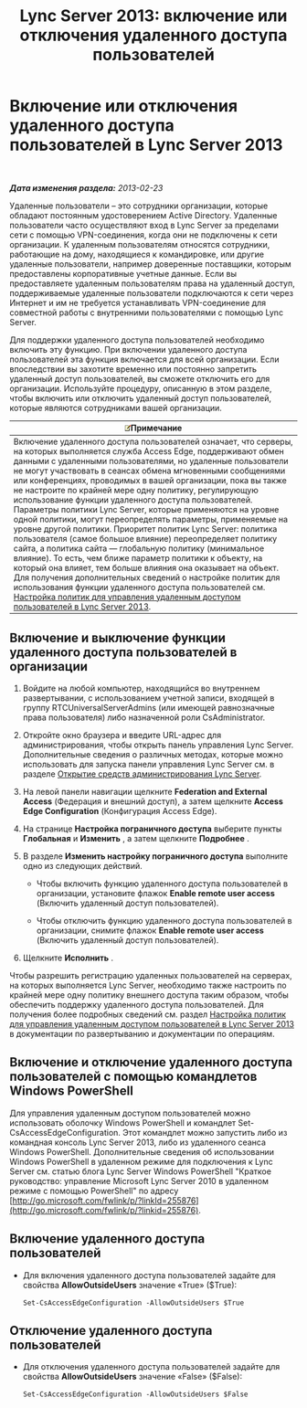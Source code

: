 ﻿---
title: 'Lync Server 2013: включение или отключения удаленного доступа пользователей'
TOCTitle: Включение или отключения удаленного доступа пользователей
ms:assetid: cd9d3ddc-4839-457a-86d9-b15413e74002
ms:mtpsurl: https://technet.microsoft.com/ru-ru/library/Gg182586(v=OCS.15)
ms:contentKeyID: 49311178
ms.date: 05/19/2016
mtps_version: v=OCS.15
ms.translationtype: HT
---

# Включение или отключения удаленного доступа пользователей в Lync Server 2013

 

_**Дата изменения раздела:** 2013-02-23_

Удаленные пользователи – это сотрудники организации, которые обладают постоянным удостоверением Active Directory. Удаленные пользователи часто осуществляют вход в Lync Server за пределами сети с помощью VPN-соединения, когда они не подключены к сети организации. К удаленным пользователям относятся сотрудники, работающие на дому, находящиеся к командировке, или другие удаленные пользователи, например доверенные поставщики, которым предоставлены корпоративные учетные данные. Если вы предоставляете удаленным пользователям права на удаленный доступ, поддерживаемые удаленные пользователи подключаются к сети через Интернет и им не требуется устанавливать VPN-соединение для совместной работы с внутренними пользователями с помощью Lync Server.

Для поддержки удаленного доступа пользователей необходимо включить эту функцию. При включении удаленного доступа пользователей эта функция включается для всей организации. Если впоследствии вы захотите временно или постоянно запретить удаленный доступ пользователей, вы сможете отключить его для организации. Используйте процедуру, описанную в этом разделе, чтобы включить или отключить удаленный доступ пользователей, которые являются сотрудниками вашей организации.

<table>
<thead>
<tr class="header">
<th><img src="images/Gg398412.note(OCS.15).gif" title="note" alt="note" />Примечание</th>
</tr>
</thead>
<tbody>
<tr class="odd">
<td>Включение удаленного доступа пользователей означает, что серверы, на которых выполняется служба Access Edge, поддерживают обмен данными с удаленными пользователями, но удаленные пользователи не могут участвовать в сеансах обмена мгновенными сообщениями или конференциях, проводимых в вашей организации, пока вы также не настроите по крайней мере одну политику, регулирующую использование функции удаленного доступа пользователей. Параметры политики Lync Server, которые применяются на уровне одной политики, могут переопределять параметры, применяемые на уровне другой политики. Приоритет политик Lync Server: политика пользователя (самое большое влияние) переопределяет политику сайта, а политика сайта — глобальную политику (минимальное влияние). То есть, чем ближе параметр политики к объекту, на который она влияет, тем больше влияния она оказывает на объект. Для получения дополнительных сведений о настройке политик для использования функции удаленного доступа пользователей см. <a href="lync-server-2013-configure-policies-to-control-remote-user-access.md">Настройка политик для управления удаленным доступом пользователей в Lync Server 2013</a>.</td>
</tr>
</tbody>
</table>


## Включение и выключение функции удаленного доступа пользователей в организации

1.  Войдите на любой компьютер, находящийся во внутреннем развертывании, с использованием учетной записи, входящей в группу RTCUniversalServerAdmins (или имеющей равнозначные права пользователя) либо назначенной роли CsAdministrator.

2.  Откройте окно браузера и введите URL-адрес для администрирования, чтобы открыть панель управления Lync Server. Дополнительные сведения о различных методах, которые можно использовать для запуска панели управления Lync Server см. в разделе [Открытие средств администрирования Lync Server](lync-server-2013-open-lync-server-administrative-tools.md).

3.  На левой панели навигации щелкните **Federation and External Access** (Федерация и внешний доступ), а затем щелкните **Access Edge Configuration** (Конфигурация Access Edge).

4.  На странице **Настройка пограничного доступа** выберите пункты **Глобальная** и **Изменить** , а затем щелкните **Подробнее** .

5.  В разделе **Изменить настройку пограничного доступа** выполните одно из следующих действий.
    
      - Чтобы включить функцию удаленного доступа пользователей в организации, установите флажок **Enable remote user access** (Включить удаленный доступ пользователей).
    
      - Чтобы отключить функцию удаленного доступа пользователей в организации, снимите флажок **Enable remote user access** (Включить удаленный доступ пользователей).

6.  Щелкните **Исполнить** .

Чтобы разрешить регистрацию удаленных пользователей на серверах, на которых выполняется Lync Server, необходимо также настроить по крайней мере одну политику внешнего доступа таким образом, чтобы обеспечить поддержку удаленного доступа пользователей. Для получения более подробных сведений см. раздел [Настройка политик для управления удаленным доступом пользователей в Lync Server 2013](lync-server-2013-configure-policies-to-control-remote-user-access.md) в документации по развертыванию и документации по операциям.

## Включение и отключение удаленного доступа пользователей с помощью командлетов Windows PowerShell

Для управления удаленным доступом пользователей можно использовать оболочку Windows PowerShell и командлет Set-CsAccessEdgeConfiguration. Этот командлет можно запустить либо из командная консоль Lync Server 2013, либо из удаленного сеанса Windows PowerShell. Дополнительные сведения об использовании Windows PowerShell в удаленном режиме для подключения к Lync Server см. статью блога Lync Server Windows PowerShell "Краткое руководство: управление Microsoft Lync Server 2010 в удаленном режиме с помощью PowerShell" по адресу [http://go.microsoft.com/fwlink/p/?linkId=255876](http://go.microsoft.com/fwlink/p/?linkid=255876).

## Включение удаленного доступа пользователей

  - Для включения удаленного доступа пользователей задайте для свойства **AllowOutsideUsers** значение «True» ($True):
    
        Set-CsAccessEdgeConfiguration -AllowOutsideUsers $True

## Отключение удаленного доступа пользователей

  - Для отключения удаленного доступа пользователей задайте для свойства **AllowOutsideUsers** значение «False» ($False):
    
        Set-CsAccessEdgeConfiguration -AllowOutsideUsers $False

